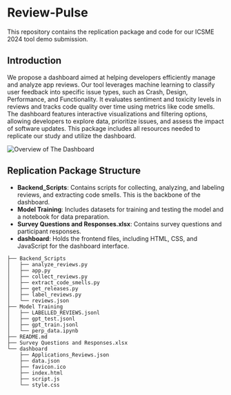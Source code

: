 # Review-Pulse

This repository contains the replication package and code for our ICSME 2024 tool demo submission.

## Introduction
We propose a dashboard aimed at helping developers efficiently manage and analyze app reviews. Our tool leverages machine learning to classify user feedback into specific issue types, such as Crash, Design, Performance, and Functionality. It evaluates sentiment and toxicity levels in reviews and tracks code quality over time using metrics like code smells. The dashboard features interactive visualizations and filtering options, allowing developers to explore data, prioritize issues, and assess the impact of software updates. This package includes all resources needed to replicate our study and utilize the dashboard.

![Overview of The Dashboard](https://github.com/tdresearchgroup/Review-Pulse/assets/40151410/ca1681ec-1c55-4136-b81d-67ab43e0eb71)


## Replication Package Structure

- **Backend_Scripts**: Contains scripts for collecting, analyzing, and labeling reviews, and extracting code smells. This is the backbone of the dashboard.
- **Model Training**: Includes datasets for training and testing the model and a notebook for data preparation.
- **Survey Questions and Responses.xlsx**: Contains survey questions and participant responses.
- **dashboard**: Holds the frontend files, including HTML, CSS, and JavaScript for the dashboard interface.


```
├── Backend_Scripts
│   ├── analyze_reviews.py
│   ├── app.py
│   ├── collect_reviews.py
│   ├── extract_code_smells.py
│   ├── get_releases.py
│   ├── label_reviews.py
│   └── reviews.json
├── Model Training
│   ├── LABELLED_REVIEWS.jsonl
│   ├── gpt_test.jsonl
│   ├── gpt_train.jsonl
│   └── perp_data.ipynb
├── README.md
├── Survey Questions and Responses.xlsx
└── dashboard
    ├── Applications_Reviews.json
    ├── data.json
    ├── favicon.ico
    ├── index.html
    ├── script.js
    └── style.css
```
